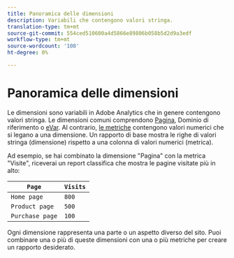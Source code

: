 ```yaml
---
title: Panoramica delle dimensioni
description: Variabili che contengono valori stringa.
translation-type: tm+mt
source-git-commit: 554ced510600a4d5866e89806b058b5d2d9a3edf
workflow-type: tm+mt
source-wordcount: '108'
ht-degree: 0%

---
```



# Panoramica delle dimensioni

Le dimensioni sono variabili in Adobe Analytics che in genere contengono valori stringa. Le dimensioni comuni comprendono [Pagina](page.md), Dominio [](referring-domain.md)di riferimento o [eVar](evar.md). Al contrario, [le metriche](../metrics/overview.md) contengono valori numerici che si legano a una dimensione. Un rapporto di base mostra le righe di valori stringa (dimensione) rispetto a una colonna di valori numerici (metrica).

Ad esempio, se hai combinato la dimensione &quot;Pagina&quot; con la metrica &quot;Visite&quot;, riceverai un report classifica che mostra le pagine visitate più in alto:

| `Page` | `Visits` |
| --- | --- |
| `Home page` | `800` |
| `Product page` | `500` |
| `Purchase page` | `100` |

Ogni dimensione rappresenta una parte o un aspetto diverso del sito. Puoi combinare una o più di queste dimensioni con una o più metriche per creare un rapporto desiderato.
